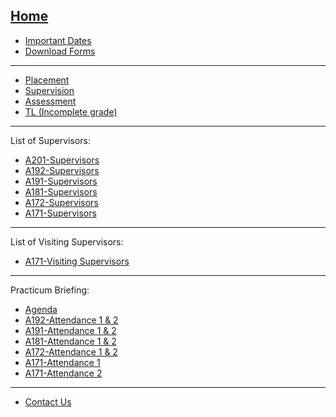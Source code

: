[Home](https://github.com/socuum/STIX3912/wiki)
---
* [Important Dates](https://github.com/socuum/STIX3912/wiki/Important-Dates)  
* [Download Forms](https://github.com/socuum/STIX3912/wiki/Download-Forms)  
---
* [Placement](https://github.com/socuum/STIX3912/wiki/Placement)
* [Supervision](https://github.com/socuum/STIX3912/wiki/Supervision)  
* [Assessment](https://github.com/socuum/STIX3912/wiki/Assessment)  
* [TL (Incomplete grade)](https://github.com/socuum/STIX3912/wiki/TL-(Incomplete-grade))

---
List of Supervisors:  
* [A201-Supervisors](https://github.com/socuum/STIX3912/wiki/List-of-Supervisors-(A201))  
* [A192-Supervisors](https://github.com/socuum/STIX3912/wiki/List-of-Supervisors-(A192))  
* [A191-Supervisors](https://github.com/socuum/STIX3912/wiki/List-of-Supervisors-(A191))
* [A181-Supervisors](https://github.com/socuum/STIX3912/wiki/List-of-Supervisors-(A181))
* [A172-Supervisors](https://github.com/socuum/STIX3912/wiki/List-of-Supervisors-(A172))  
* [A171-Supervisors](https://github.com/socuum/STIX3912/wiki/List-of-Supervisors-(A171))

---
List of Visiting Supervisors:  
* [A171-Visiting Supervisors](https://github.com/socuum/STIX3912/wiki/List-of-Visiting-Supervisors-(A171))

---
Practicum Briefing:
* [Agenda](https://github.com/socuum/STIX3912/wiki/Practicum-Briefing)
* [A192-Attendance 1 & 2](https://github.com/socuum/STIX3912/blob/master/A192/A192-AttendanceBriefing.pdf)
* [A191-Attendance 1 & 2](https://github.com/socuum/STIX3912/tree/master/A191)
* [A181-Attendance 1 & 2](https://github.com/socuum/STIX3912/blob/master/A181/A181-AttendanceBriefing.pdf)
* [A172-Attendance 1 & 2](https://github.com/socuum/STIX3912/blob/master/A172/A172-AttendanceBriefing.pdf)
* [A171-Attendance 1](https://github.com/socuum/STIX3912/blob/master/A171/A171-AttendanceBriefing1.pdf)
* [A171-Attendance 2](https://github.com/socuum/STIX3912/blob/master/A171/A171-AttendanceBriefing2.pdf)
---
* [Contact Us](https://github.com/socuum/STIX3912/wiki/Contact-Us)
